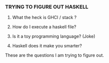 ### TRYING TO FIGURE OUT HASKELL

1. What the heck is GHCI / stack ?

2. How do I execute a haskell file?

3. Is it a toy programming language? (Joke)

4. Haskell does it make you smarter?

These are the questions I am trying to figure out.
